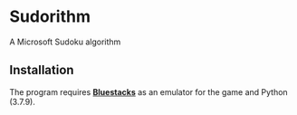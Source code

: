 # Sudorithm
A Microsoft Sudoku algorithm
## Installation
The program requires **[Bluestacks](https://www.bluestacks.com/download.html)** as an emulator for the game and Python (3.7.9). 
